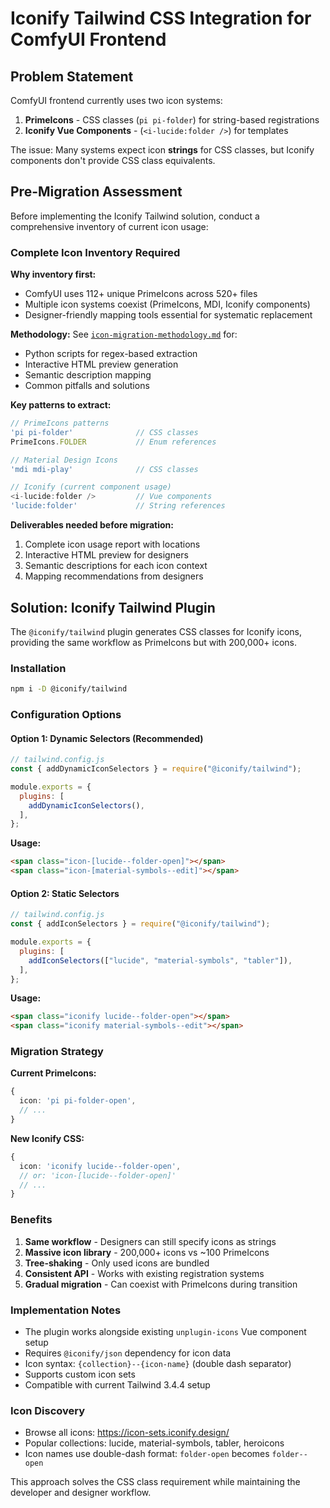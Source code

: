 # Iconify Tailwind CSS Integration for ComfyUI Frontend

## Problem Statement

ComfyUI frontend currently uses two icon systems:
1. **PrimeIcons** - CSS classes (`pi pi-folder`) for string-based registrations
2. **Iconify Vue Components** - (`<i-lucide:folder />`) for templates

The issue: Many systems expect icon **strings** for CSS classes, but Iconify components don't provide CSS class equivalents.

## Pre-Migration Assessment

Before implementing the Iconify Tailwind solution, conduct a comprehensive inventory of current icon usage:

### Complete Icon Inventory Required

**Why inventory first:**
- ComfyUI uses 112+ unique PrimeIcons across 520+ files
- Multiple icon systems coexist (PrimeIcons, MDI, Iconify components)
- Designer-friendly mapping tools essential for systematic replacement

**Methodology:** See [`icon-migration-methodology.md`](./icon-migration-methodology.md) for:
- Python scripts for regex-based extraction
- Interactive HTML preview generation
- Semantic description mapping
- Common pitfalls and solutions

**Key patterns to extract:**
```javascript
// PrimeIcons patterns
'pi pi-folder'              // CSS classes
PrimeIcons.FOLDER           // Enum references

// Material Design Icons
'mdi mdi-play'              // CSS classes

// Iconify (current component usage)
<i-lucide:folder />         // Vue components
'lucide:folder'             // String references
```

**Deliverables needed before migration:**
1. Complete icon usage report with locations
2. Interactive HTML preview for designers
3. Semantic descriptions for each icon context
4. Mapping recommendations from designers

## Solution: Iconify Tailwind Plugin

The `@iconify/tailwind` plugin generates CSS classes for Iconify icons, providing the same workflow as PrimeIcons but with 200,000+ icons.

### Installation

```bash
npm i -D @iconify/tailwind
```

### Configuration Options

#### Option 1: Dynamic Selectors (Recommended)
```js
// tailwind.config.js
const { addDynamicIconSelectors } = require("@iconify/tailwind");

module.exports = {
  plugins: [
    addDynamicIconSelectors(),
  ],
};
```

**Usage:**
```html
<span class="icon-[lucide--folder-open]"></span>
<span class="icon-[material-symbols--edit]"></span>
```

#### Option 2: Static Selectors
```js
// tailwind.config.js
const { addIconSelectors } = require("@iconify/tailwind");

module.exports = {
  plugins: [
    addIconSelectors(["lucide", "material-symbols", "tabler"]),
  ],
};
```

**Usage:**
```html
<span class="iconify lucide--folder-open"></span>
<span class="iconify material-symbols--edit"></span>
```

### Migration Strategy

**Current PrimeIcons:**
```typescript
{
  icon: 'pi pi-folder-open',
  // ...
}
```

**New Iconify CSS:**
```typescript
{
  icon: 'iconify lucide--folder-open',
  // or: 'icon-[lucide--folder-open]'
  // ...
}
```

### Benefits

1. **Same workflow** - Designers can still specify icons as strings
2. **Massive icon library** - 200,000+ icons vs ~100 PrimeIcons
3. **Tree-shaking** - Only used icons are bundled
4. **Consistent API** - Works with existing registration systems
5. **Gradual migration** - Can coexist with PrimeIcons during transition

### Implementation Notes

- The plugin works alongside existing `unplugin-icons` Vue component setup
- Requires `@iconify/json` dependency for icon data
- Icon syntax: `{collection}--{icon-name}` (double dash separator)
- Supports custom icon sets
- Compatible with current Tailwind 3.4.4 setup

### Icon Discovery

- Browse all icons: https://icon-sets.iconify.design/
- Popular collections: lucide, material-symbols, tabler, heroicons
- Icon names use double-dash format: `folder-open` becomes `folder--open`

This approach solves the CSS class requirement while maintaining the developer and designer workflow.